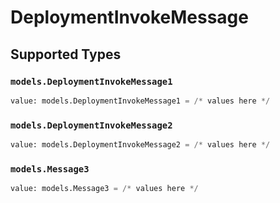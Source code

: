 # DeploymentInvokeMessage


## Supported Types

### `models.DeploymentInvokeMessage1`

```python
value: models.DeploymentInvokeMessage1 = /* values here */
```

### `models.DeploymentInvokeMessage2`

```python
value: models.DeploymentInvokeMessage2 = /* values here */
```

### `models.Message3`

```python
value: models.Message3 = /* values here */
```

